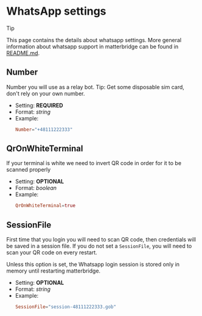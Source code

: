 # WhatsApp settings

> [!TIP]
> This page contains the details about whatsapp settings. More general information about whatsapp support in matterbridge can be found in [README.md](README.md).

## Number

Number you will use as a relay bot. Tip: Get some disposable sim card, don't rely on your own number.

- Setting: **REQUIRED**
- Format: *string*
- Example:
  ```toml
  Number="+48111222333"
  ```

## QrOnWhiteTerminal

If your terminal is white we need to invert QR code in order for it to be scanned properly

- Setting: **OPTIONAL**
- Format: *boolean*
- Example:
  ```toml
  QrOnWhiteTerminal=true
  ```

## SessionFile

First time that you login you will need to scan QR code, then credentials will
be saved in a session file. If you do not set a `SessionFile`, you will need
to scan your QR code on every restart.

Unless this option is set, the Whatsapp login session is stored only in memory
until restarting matterbridge.

- Setting: **OPTIONAL**
- Format: *string*
- Example:
  ```toml
  SessionFile="session-48111222333.gob"
  ```
